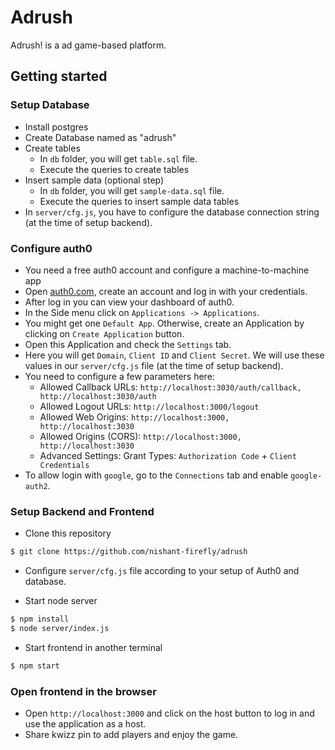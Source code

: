 # Adrush

Adrush! is a ad game-based platform.

## Getting started

### Setup Database
- Install postgres
- Create Database named as "adrush"
- Create tables
   - In `db` folder, you will get `table.sql` file.
   - Execute the queries to create tables
- Insert sample data (optional step)
   - In `db` folder, you will get `sample-data.sql` file.
   - Execute the queries to insert sample data tables
- In `server/cfg.js`, you have to configure the database connection string (at the time of setup backend).

### Configure auth0
-  You need a free auth0 account and configure a machine-to-machine app
- Open [auth0.com](https://auth0.com/), create an account and log in with your credentials.
- After log in you can view your dashboard of auth0.
- In the Side menu click on `Applications -> Applications`.
- You might get one `Default App`. Otherwise, create an Application by clicking on `Create Application` button.
- Open this Application and check the `Settings` tab.
- Here you will get `Domain`, `Client ID` and `Client Secret`. We will use these values in our `server/cfg.js` file (at the time of setup backend).
- You need to configure a few parameters here:
   - Allowed Callback URLs: `http://localhost:3030/auth/callback, http://localhost:3030/auth`
   - Allowed Logout URLs: `http://localhost:3000/logout`
   - Allowed Web Origins: `http://localhost:3000, http://localhost:3030`
   - Allowed Origins (CORS): `http://localhost:3000, http://localhost:3030`
   - Advanced Settings: Grant Types: `Authorization Code` + `Client Credentials`
- To allow login with `google`, go to the `Connections` tab and enable `google-auth2`.

### Setup Backend and Frontend
- Clone this repository
```bash
$ git clone https://github.com/nishant-firefly/adrush
```
- Configure `server/cfg.js` file according to your setup of Auth0 and database.

- Start node server
```bash
$ npm install
$ node server/index.js
```

- Start frontend in another terminal
```bash
$ npm start
```

### Open frontend in the browser
 - Open `http://localhost:3000` and click on the host button to log in and use the application as a host.
 - Share kwizz pin to add players and enjoy the game.
